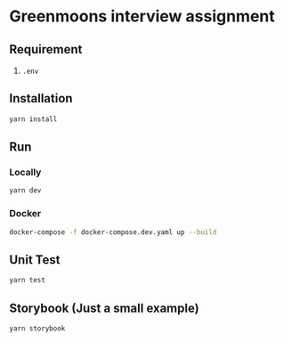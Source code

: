 # Greenmoons interview assignment

## Requirement

1. `.env`

## Installation

```sh
yarn install
```

## Run

### Locally

```sh
yarn dev
```

### Docker

```sh
docker-compose -f docker-compose.dev.yaml up --build
```

## Unit Test

```sh
yarn test
```

## Storybook (Just a small example)

```sh
yarn storybook
```